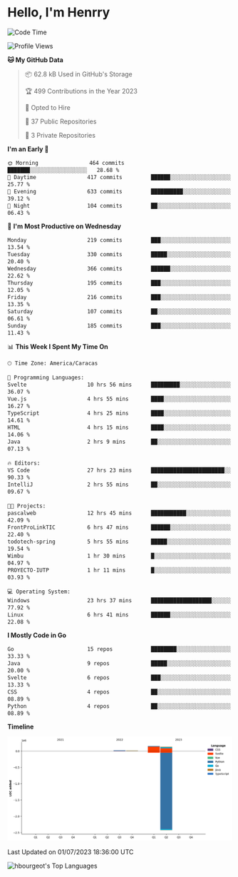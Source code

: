 # Hello, I'm Henrry

<!--START_SECTION:waka-->
![Code Time](http://img.shields.io/badge/Code%20Time-756%20hrs%2040%20mins-blue)

![Profile Views](http://img.shields.io/badge/Profile%20Views-75-blue)

**🐱 My GitHub Data** 

> 📦 62.8 kB Used in GitHub's Storage 
 > 
> 🏆 499 Contributions in the Year 2023
 > 
> 💼 Opted to Hire
 > 
> 📜 37 Public Repositories 
 > 
> 🔑 3 Private Repositories 
 > 
**I'm an Early 🐤** 

```text
🌞 Morning                464 commits         ███████░░░░░░░░░░░░░░░░░░   28.68 % 
🌆 Daytime                417 commits         ██████░░░░░░░░░░░░░░░░░░░   25.77 % 
🌃 Evening                633 commits         ██████████░░░░░░░░░░░░░░░   39.12 % 
🌙 Night                  104 commits         ██░░░░░░░░░░░░░░░░░░░░░░░   06.43 % 
```
📅 **I'm Most Productive on Wednesday** 

```text
Monday                   219 commits         ███░░░░░░░░░░░░░░░░░░░░░░   13.54 % 
Tuesday                  330 commits         █████░░░░░░░░░░░░░░░░░░░░   20.40 % 
Wednesday                366 commits         ██████░░░░░░░░░░░░░░░░░░░   22.62 % 
Thursday                 195 commits         ███░░░░░░░░░░░░░░░░░░░░░░   12.05 % 
Friday                   216 commits         ███░░░░░░░░░░░░░░░░░░░░░░   13.35 % 
Saturday                 107 commits         ██░░░░░░░░░░░░░░░░░░░░░░░   06.61 % 
Sunday                   185 commits         ███░░░░░░░░░░░░░░░░░░░░░░   11.43 % 
```


📊 **This Week I Spent My Time On** 

```text
🕑︎ Time Zone: America/Caracas

💬 Programming Languages: 
Svelte                   10 hrs 56 mins      █████████░░░░░░░░░░░░░░░░   36.07 % 
Vue.js                   4 hrs 55 mins       ████░░░░░░░░░░░░░░░░░░░░░   16.27 % 
TypeScript               4 hrs 25 mins       ████░░░░░░░░░░░░░░░░░░░░░   14.61 % 
HTML                     4 hrs 15 mins       ████░░░░░░░░░░░░░░░░░░░░░   14.06 % 
Java                     2 hrs 9 mins        ██░░░░░░░░░░░░░░░░░░░░░░░   07.13 % 

🔥 Editors: 
VS Code                  27 hrs 23 mins      ███████████████████████░░   90.33 % 
IntelliJ                 2 hrs 55 mins       ██░░░░░░░░░░░░░░░░░░░░░░░   09.67 % 

🐱‍💻 Projects: 
pascalweb                12 hrs 45 mins      ███████████░░░░░░░░░░░░░░   42.09 % 
FrontProLinkTIC          6 hrs 47 mins       ██████░░░░░░░░░░░░░░░░░░░   22.40 % 
todotech-spring          5 hrs 55 mins       █████░░░░░░░░░░░░░░░░░░░░   19.54 % 
Wimbu                    1 hr 30 mins        █░░░░░░░░░░░░░░░░░░░░░░░░   04.97 % 
PROYECTO-IUTP            1 hr 11 mins        █░░░░░░░░░░░░░░░░░░░░░░░░   03.93 % 

💻 Operating System: 
Windows                  23 hrs 37 mins      ███████████████████░░░░░░   77.92 % 
Linux                    6 hrs 41 mins       ██████░░░░░░░░░░░░░░░░░░░   22.08 % 
```

**I Mostly Code in Go** 

```text
Go                       15 repos            ████████░░░░░░░░░░░░░░░░░   33.33 % 
Java                     9 repos             █████░░░░░░░░░░░░░░░░░░░░   20.00 % 
Svelte                   6 repos             ███░░░░░░░░░░░░░░░░░░░░░░   13.33 % 
CSS                      4 repos             ██░░░░░░░░░░░░░░░░░░░░░░░   08.89 % 
Python                   4 repos             ██░░░░░░░░░░░░░░░░░░░░░░░   08.89 % 
```



**Timeline**

![Lines of Code chart](https://raw.githubusercontent.com/hbourgeot/hbourgeot/main/assets/bar_graph.png)


 Last Updated on 01/07/2023 18:36:00 UTC
<!--END_SECTION:waka-->

![hbourgeot's Top Languages](https://github-readme-stats.vercel.app/api/top-langs/?username=hbourgeot&theme=transparent&show_icons=true&hide_border=false&layout=donut&hide=css)
